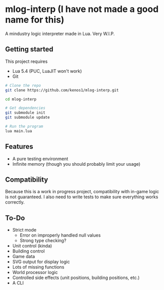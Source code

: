 # mlog-interp (I have not made a good name for this)

A mindustry logic interpreter made in Lua. Very W.I.P.

## Getting started

This project requires
- Lua 5.4 (PUC, LuaJIT won't work)
- Git

```sh
# Clone the repo
git clone https://github.com/kenos1/mlog-interp.git

cd mlog-interp

# Get dependencies
git submodule init
git submodule update

# Run the program
lua main.lua
```

## Features

- A pure testing environment
- Infinite memory (though you should probably limit your usage)

## Compatibility

Because this is a work in progress project, compatibility with in-game logic is not guaranteed. I also need to write tests to make sure everything works correctly.

## To-Do

- Strict mode
    - Error on improperly handled null values
    - Strong type checking?
- Unit control (kinda)
- Building control
- Game data
- SVG output for display logic
- Lots of missing functions
- World processor logic
- Controlled side effects (unit positions, building positions, etc.)
- A CLI
